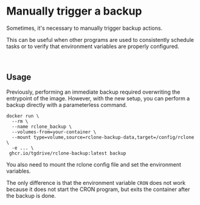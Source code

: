 # Manually trigger a backup

Sometimes, it's necessary to manually trigger backup actions.

This can be useful when other programs are used to consistently schedule tasks or to verify that environment variables are properly configured.

<br>



## Usage

Previously, performing an immediate backup required overwriting the entrypoint of the image. However, with the new setup, you can perform a backup directly with a parameterless command.

```shell
docker run \
  --rm \
  --name rclone_backup \
  --volumes-from=your-container \
  --mount type=volume,source=rclone-backup-data,target=/config/rclone \
  -e ... \
 ghcr.io/tgdrive/rclone-backup:latest backup
```

You also need to mount the rclone config file and set the environment variables.

The only difference is that the environment variable `CRON` does not work because it does not start the CRON program, but exits the container after the backup is done.

<br>
